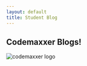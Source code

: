 ```yaml
---
layout: default
title: Student Blog
---
```


## Codemaxxer Blogs!


![codemaxxer logo](https://codemaxxers.github.io/codemaxxerFrontend/images/RIFTlogo.png)






